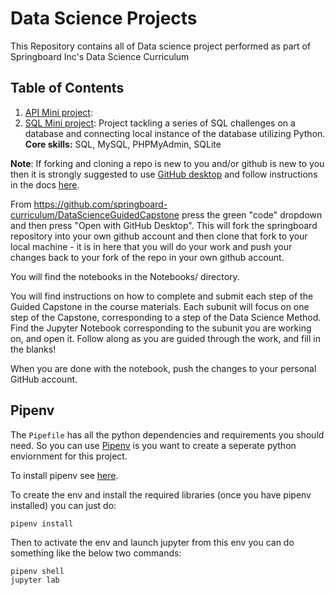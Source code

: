 # Data Science Projects

This Repository contains all of Data science project performed as part of Springboard Inc's Data Science Curriculum

## Table of Contents

1. [API Mini project](https://github.com/Sperodvd/Data-Science-Projects/blob/master/API/api_data_wrangling_mini_project.ipynb): 
2. [SQL Mini project](https://github.com/Sperodvd/Data-Science-Projects/blob/master/SQL/SQLTasks%20Tier%202.sql): Project tackling a series of SQL challenges on a database and connecting local instance of the database utilizing Python.
**Core skills:** SQL, MySQL, PHPMyAdmin, SQLite


**Note**: If forking and cloning a repo is new to you and/or github is new to you then it is strongly suggested to use [GitHub desktop](https://desktop.github.com/) and follow instructions in the docs [here](https://docs.github.com/en/free-pro-team@latest/desktop/contributing-and-collaborating-using-github-desktop/cloning-and-forking-repositories-from-github-desktop).

From https://github.com/springboard-curriculum/DataScienceGuidedCapstone press the green "code" dropdown and then press "Open with GitHub Desktop". This will fork the springboard repository into your own github account and then clone that fork to your local machine - it is in here that you will do your work and push your changes back to your fork of the repo in your own github account. 

You will find the notebooks in the Notebooks/ directory. 

You will find instructions on how to complete and submit each step of the Guided Capstone in the course materials. Each subunit will focus on one step of the Capstone, corresponding to a step of the Data Science Method. Find the Jupyter Notebook corresponding to the subunit you are working on, and open it. Follow along as you are guided through the work, and fill in the blanks!

When you are done with the notebook, push the changes to your personal GitHub account.

## Pipenv

The `Pipefile` has all the python dependencies and requirements you should need. So you can use [Pipenv](https://pipenv-fork.readthedocs.io/en/latest/) is you want to create a seperate python enviornment for this project. 

To install pipenv see [here](https://pipenv-fork.readthedocs.io/en/latest/#install-pipenv-today).

To create the env and install the required libraries (once you have pipenv installed) you can just do:
```
pipenv install
```

Then to activate the env and launch jupyter from this env you can do something like the below two commands:
```
pipenv shell
jupyter lab
```
